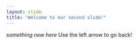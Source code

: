 ```yaml
---
layout: slide
title: "Welcome to our second slide!"
---
```

*something new here*
Use the left arrow to go back!
